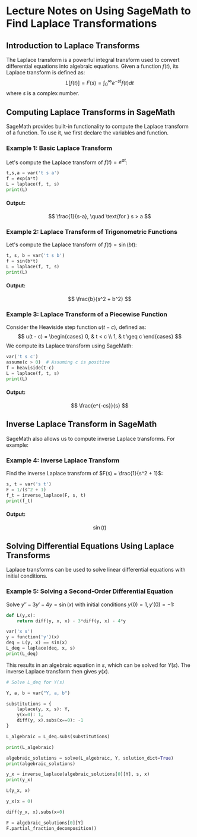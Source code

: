 # Lecture Notes on Using SageMath to Find Laplace Transformations

## Introduction to Laplace Transforms
The Laplace transform is a powerful integral transform used to convert differential equations into algebraic equations. Given a function $f(t)$, its Laplace transform is defined as:
$$
L[f(t)] = F(s) = \int_{0}^{\infty} e^{-st} f(t) dt
$$
where $s$ is a complex number.

## Computing Laplace Transforms in SageMath
SageMath provides built-in functionality to compute the Laplace transform of a function. To use it, we first declare the variables and function.

### Example 1: Basic Laplace Transform
Let's compute the Laplace transform of $f(t) = e^{at}$:
```python
t,s,a = var('t s a')
f = exp(a*t)
L = laplace(f, t, s)
print(L)
```
#### Output:
$$
\frac{1}{s-a}, \quad \text{for } s > a
$$

### Example 2: Laplace Transform of Trigonometric Functions
Let's compute the Laplace transform of $f(t) = \sin(bt)$:
```python
t, s, b = var('t s b')
f = sin(b*t)
L = laplace(f, t, s)
print(L)
```
#### Output:
$$
\frac{b}{s^2 + b^2}
$$

### Example 3: Laplace Transform of a Piecewise Function
Consider the Heaviside step function $u(t - c)$, defined as:
$$
 u(t - c) = \begin{cases}
 0, & t < c \\
 1, & t \geq c
 \end{cases}
$$
We compute its Laplace transform using SageMath:
```python
var('t s c')
assume(c > 0)  # Assuming c is positive
f = heaviside(t-c)
L = laplace(f, t, s)
print(L)
```
#### Output:
$$
\frac{e^{-cs}}{s}
$$

## Inverse Laplace Transform in SageMath
SageMath also allows us to compute inverse Laplace transforms. For example:

### Example 4: Inverse Laplace Transform
Find the inverse Laplace transform of $F(s) = \frac{1}{s^2 + 1}$:
```python
s, t = var('s t')
F = 1/(s^2 + 1)
f_t = inverse_laplace(F, s, t)
print(f_t)
```
#### Output:
$$
\sin(t)
$$

## Solving Differential Equations Using Laplace Transforms
Laplace transforms can be used to solve linear differential equations with initial conditions.

### Example 5: Solving a Second-Order Differential Equation
Solve $y'' - 3y' - 4y = \sin(x)$ with initial conditions $y(0) = 1, y'(0) = -1$:
```python
def L(y,x):
    return diff(y, x, x) - 3*diff(y, x) - 4*y 
```

```python
var('x s')
y = function('y')(x)
deq = L(y, x) == sin(x)
L_deq = laplace(deq, x, s)
print(L_deq)
```
This results in an algebraic equation in $s$, which can be solved for $Y(s)$. The inverse Laplace transform then gives $y(x)$.


```python
# Solve L_deq for Y(s)

Y, a, b = var("Y, a, b")

substitutions = {
    laplace(y, x, s): Y,
    y(x=0): 1,
    diff(y, x).subs(x==0): -1
}

L_algebraic = L_deq.subs(substitutions)

print(L_algebraic)
```

```python
algebraic_solutions = solve(L_algebraic, Y, solution_dict=True)
print(algebraic_solutions)
```

```python
y_x = inverse_laplace(algebraic_solutions[0][Y], s, x)
print(y_x)
```

```python
L(y_x, x)
```

```python
y_x(x = 0)
```

```python
diff(y_x, x).subs(x=0)
```

```python
F = algebraic_solutions[0][Y]
F.partial_fraction_decomposition()
```

```python

```
